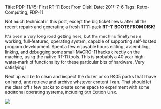 Title: PDP-11/45: First RT-11 Boot From Disk!
Date: 2017-7-6
Tags: Retro-Computing, PDP-11

Not much technical in this post, except the big ticket news: after all the recent repairs and generating a
fresh RT11-pack **RT-11 BOOTS FROM DISK!**

It's been a very long road getting here, but the machine finally has a working, full-featured, operating
system, capable of supporting self-hosted program development.  Spent a few enjoyable hours editing,
assembling, linking, and debugging some small MACRO-11 hacks directly on the machine, using the native RT-11
tools. This is probably a 40 year high-water-mark of functionality for these particular bits of hardware.
Very satisfying!

Next up will be to clean and inspect the dozen or so RK05 packs that I have on hand, and retrieve and
archive whatever content I can.  That should let me clear off a few packs to create some space to
experiment with some additional operating systems, including 6th Edition Unix.

[<img src='/images/pdp11/rt11-boots_thumbnail_tall.jpg'/>]({filename}/images/pdp11/rt11-boots.jpg)
